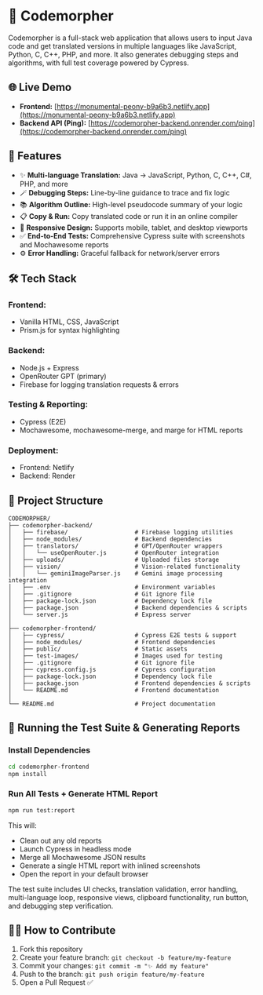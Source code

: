 # 📘 Codemorpher

Codemorpher is a full-stack web application that allows users to input Java code and get translated versions in multiple languages like JavaScript, Python, C, C++, PHP, and more. It also generates debugging steps and algorithms, with full test coverage powered by Cypress.

## 🌐 Live Demo

- **Frontend:** [https://monumental-peony-b9a6b3.netlify.app](https://monumental-peony-b9a6b3.netlify.app)
- **Backend API (Ping):** [https://codemorpher-backend.onrender.com/ping](https://codemorpher-backend.onrender.com/ping)

## 🚀 Features

- ✨ **Multi-language Translation:** Java → JavaScript, Python, C, C++, C#, PHP, and more  
- 🪄 **Debugging Steps:** Line-by-line guidance to trace and fix logic  
- 📚 **Algorithm Outline:** High-level pseudocode summary of your logic  
- 📋 **Copy & Run:** Copy translated code or run it in an online compiler  
- 📱 **Responsive Design:** Supports mobile, tablet, and desktop viewports  
- ✅ **End-to-End Tests:** Comprehensive Cypress suite with screenshots and Mochawesome reports  
- ⚙️ **Error Handling:** Graceful fallback for network/server errors

## 🛠️ Tech Stack

### Frontend:  
- Vanilla HTML, CSS, JavaScript  
- Prism.js for syntax highlighting

### Backend:  
- Node.js + Express  
- OpenRouter GPT (primary) 
- Firebase for logging translation requests & errors

### Testing & Reporting:  
- Cypress (E2E)  
- Mochawesome, mochawesome-merge, and marge for HTML reports

### Deployment:  
- Frontend: Netlify  
- Backend: Render

## 📂 Project Structure
```
CODEMORPHER/
├── codemorpher-backend/
│   ├── firebase/                   # Firebase logging utilities
│   ├── node_modules/               # Backend dependencies
│   ├── translators/                # GPT/OpenRouter wrappers
│   │   └── useOpenRouter.js        # OpenRouter integration
│   ├── uploads/                    # Uploaded files storage
│   ├── vision/                     # Vision-related functionality
│   │   └── geminiImageParser.js    # Gemini image processing integration
│   ├── .env                        # Environment variables
│   ├── .gitignore                  # Git ignore file
│   ├── package-lock.json           # Dependency lock file
│   ├── package.json                # Backend dependencies & scripts
│   └── server.js                   # Express server
│
├── codemorpher-frontend/
│   ├── cypress/                    # Cypress E2E tests & support
│   ├── node_modules/               # Frontend dependencies
│   ├── public/                     # Static assets
│   ├── test-images/                # Images used for testing
│   ├── .gitignore                  # Git ignore file
│   ├── cypress.config.js           # Cypress configuration
│   ├── package-lock.json           # Dependency lock file
│   ├── package.json                # Frontend dependencies & scripts
│   └── README.md                   # Frontend documentation
│
└── README.md                       # Project documentation
```

## 🧪 Running the Test Suite & Generating Reports

### Install Dependencies  
```bash
cd codemorpher-frontend
npm install
```

### Run All Tests + Generate HTML Report  
```bash
npm run test:report
```

This will:  
- Clean out any old reports  
- Launch Cypress in headless mode  
- Merge all Mochawesome JSON results  
- Generate a single HTML report with inlined screenshots  
- Open the report in your default browser

The test suite includes UI checks, translation validation, error handling, multi-language loop, responsive views, clipboard functionality, run button, and debugging step verification.

## 🧑‍💻 How to Contribute

1. Fork this repository  
2. Create your feature branch: `git checkout -b feature/my-feature`  
3. Commit your changes: `git commit -m "✨ Add my feature"`  
4. Push to the branch: `git push origin feature/my-feature`  
5. Open a Pull Request ✅

